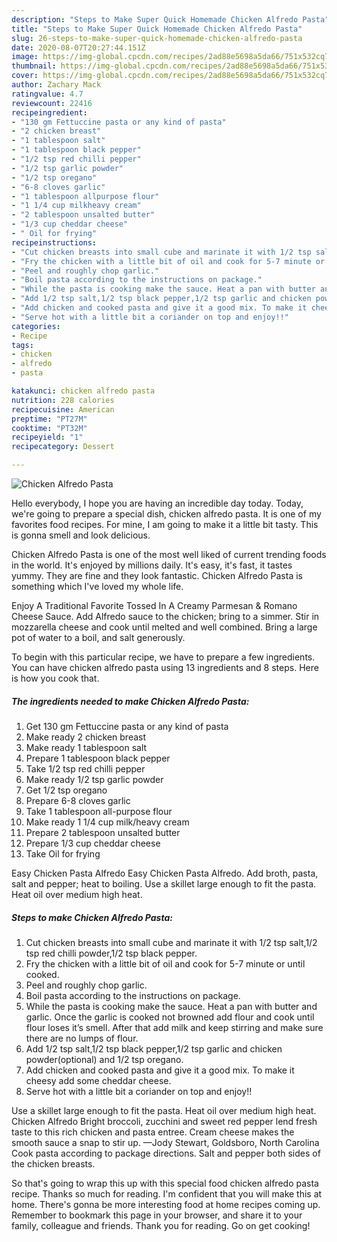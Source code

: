 ```yaml
---
description: "Steps to Make Super Quick Homemade Chicken Alfredo Pasta"
title: "Steps to Make Super Quick Homemade Chicken Alfredo Pasta"
slug: 26-steps-to-make-super-quick-homemade-chicken-alfredo-pasta
date: 2020-08-07T20:27:44.151Z
image: https://img-global.cpcdn.com/recipes/2ad88e5698a5da66/751x532cq70/chicken-alfredo-pasta-recipe-main-photo.jpg
thumbnail: https://img-global.cpcdn.com/recipes/2ad88e5698a5da66/751x532cq70/chicken-alfredo-pasta-recipe-main-photo.jpg
cover: https://img-global.cpcdn.com/recipes/2ad88e5698a5da66/751x532cq70/chicken-alfredo-pasta-recipe-main-photo.jpg
author: Zachary Mack
ratingvalue: 4.7
reviewcount: 22416
recipeingredient:
- "130 gm Fettuccine pasta or any kind of pasta"
- "2 chicken breast"
- "1 tablespoon salt"
- "1 tablespoon black pepper"
- "1/2 tsp red chilli pepper"
- "1/2 tsp garlic powder"
- "1/2 tsp oregano"
- "6-8 cloves garlic"
- "1 tablespoon allpurpose flour"
- "1 1/4 cup milkheavy cream"
- "2 tablespoon unsalted butter"
- "1/3 cup cheddar cheese"
- " Oil for frying"
recipeinstructions:
- "Cut chicken breasts into small cube and marinate it with 1/2 tsp salt,1/2 tsp red chilli powder,1/2 tsp black pepper."
- "Fry the chicken with a little bit of oil and cook for 5-7 minute or until cooked."
- "Peel and roughly chop garlic."
- "Boil pasta according to the instructions on package."
- "While the pasta is cooking make the sauce. Heat a pan with butter and garlic. Once the garlic is cooked not browned add flour and cook until flour loses it’s smell. After that add milk and keep stirring and make sure there are no lumps of flour."
- "Add 1/2 tsp salt,1/2 tsp black pepper,1/2 tsp garlic and chicken powder(optional) and 1/2 tsp oregano."
- "Add chicken and cooked pasta and give it a good mix. To make it cheesy add some cheddar cheese."
- "Serve hot with a little bit a coriander on top and enjoy!!"
categories:
- Recipe
tags:
- chicken
- alfredo
- pasta

katakunci: chicken alfredo pasta 
nutrition: 228 calories
recipecuisine: American
preptime: "PT27M"
cooktime: "PT32M"
recipeyield: "1"
recipecategory: Dessert

---
```



![Chicken Alfredo Pasta](https://img-global.cpcdn.com/recipes/2ad88e5698a5da66/751x532cq70/chicken-alfredo-pasta-recipe-main-photo.jpg)

Hello everybody, I hope you are having an incredible day today. Today, we're going to prepare a special dish, chicken alfredo pasta. It is one of my favorites food recipes. For mine, I am going to make it a little bit tasty. This is gonna smell and look delicious.

Chicken Alfredo Pasta is one of the most well liked of current trending foods in the world. It's enjoyed by millions daily. It's easy, it's fast, it tastes yummy. They are fine and they look fantastic. Chicken Alfredo Pasta is something which I've loved my whole life.

Enjoy A Traditional Favorite Tossed In A Creamy Parmesan &amp; Romano Cheese Sauce. Add Alfredo sauce to the chicken; bring to a simmer. Stir in mozzarella cheese and cook until melted and well combined. Bring a large pot of water to a boil, and salt generously.


To begin with this particular recipe, we have to prepare a few ingredients. You can have chicken alfredo pasta using 13 ingredients and 8 steps. Here is how you cook that.

<!--inarticleads1-->

##### The ingredients needed to make Chicken Alfredo Pasta:

1. Get 130 gm Fettuccine pasta or any kind of pasta
1. Make ready 2 chicken breast
1. Make ready 1 tablespoon salt
1. Prepare 1 tablespoon black pepper
1. Take 1/2 tsp red chilli pepper
1. Make ready 1/2 tsp garlic powder
1. Get 1/2 tsp oregano
1. Prepare 6-8 cloves garlic
1. Take 1 tablespoon all-purpose flour
1. Make ready 1 1/4 cup milk/heavy cream
1. Prepare 2 tablespoon unsalted butter
1. Prepare 1/3 cup cheddar cheese
1. Take  Oil for frying


Easy Chicken Pasta Alfredo Easy Chicken Pasta Alfredo. Add broth, pasta, salt and pepper; heat to boiling. Use a skillet large enough to fit the pasta. Heat oil over medium high heat. 

<!--inarticleads2-->

##### Steps to make Chicken Alfredo Pasta:

1. Cut chicken breasts into small cube and marinate it with 1/2 tsp salt,1/2 tsp red chilli powder,1/2 tsp black pepper.
1. Fry the chicken with a little bit of oil and cook for 5-7 minute or until cooked.
1. Peel and roughly chop garlic.
1. Boil pasta according to the instructions on package.
1. While the pasta is cooking make the sauce. Heat a pan with butter and garlic. Once the garlic is cooked not browned add flour and cook until flour loses it’s smell. After that add milk and keep stirring and make sure there are no lumps of flour.
1. Add 1/2 tsp salt,1/2 tsp black pepper,1/2 tsp garlic and chicken powder(optional) and 1/2 tsp oregano.
1. Add chicken and cooked pasta and give it a good mix. To make it cheesy add some cheddar cheese.
1. Serve hot with a little bit a coriander on top and enjoy!!


Use a skillet large enough to fit the pasta. Heat oil over medium high heat. Chicken Alfredo Bright broccoli, zucchini and sweet red pepper lend fresh taste to this rich chicken and pasta entree. Cream cheese makes the smooth sauce a snap to stir up. —Jody Stewart, Goldsboro, North Carolina Cook pasta according to package directions. Salt and pepper both sides of the chicken breasts. 

So that's going to wrap this up with this special food chicken alfredo pasta recipe. Thanks so much for reading. I'm confident that you will make this at home. There's gonna be more interesting food at home recipes coming up. Remember to bookmark this page in your browser, and share it to your family, colleague and friends. Thank you for reading. Go on get cooking!

